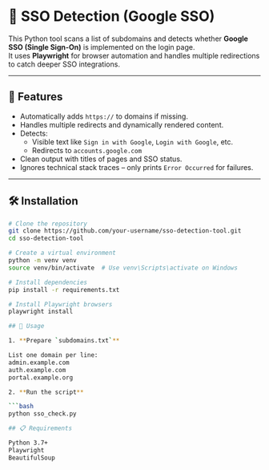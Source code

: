 # 🔐 SSO Detection (Google SSO)

This Python tool scans a list of subdomains and detects whether **Google SSO (Single Sign-On)** is implemented on the login page.  
It uses **Playwright** for browser automation and handles multiple redirections to catch deeper SSO integrations.

---

## 📌 Features

- Automatically adds `https://` to domains if missing.
- Handles multiple redirects and dynamically rendered content.
- Detects:
  - Visible text like `Sign in with Google`, `Login with Google`, etc.
  - Redirects to `accounts.google.com`
- Clean output with titles of pages and SSO status.
- Ignores technical stack traces – only prints `Error Occurred` for failures.

---

## 🛠️ Installation

```bash
# Clone the repository
git clone https://github.com/your-username/sso-detection-tool.git
cd sso-detection-tool

# Create a virtual environment
python -m venv venv
source venv/bin/activate  # Use venv\Scripts\activate on Windows

# Install dependencies
pip install -r requirements.txt

# Install Playwright browsers
playwright install

## 📄 Usage

1. **Prepare `subdomains.txt`**

List one domain per line:
admin.example.com
auth.example.com
portal.example.org

2. **Run the script**

```bash
python sso_check.py

## 📋 Requirements

Python 3.7+
Playwright
BeautifulSoup



